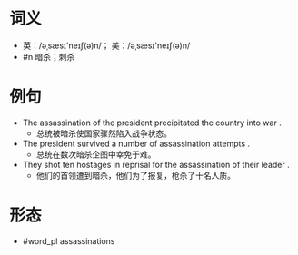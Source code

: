 # 词义
- 英：/əˌsæsɪ'neɪʃ(ə)n/； 美：/əˌsæsɪ'neɪʃ(ə)n/
- #n 暗杀；刺杀
# 例句
- The assassination of the president precipitated the country into war .
	- 总统被暗杀使国家骤然陷入战争状态。
- The president survived a number of assassination attempts .
	- 总统在数次暗杀企图中幸免于难。
- They shot ten hostages in reprisal for the assassination of their leader .
	- 他们的首领遭到暗杀，他们为了报复，枪杀了十名人质。
# 形态
- #word_pl assassinations
